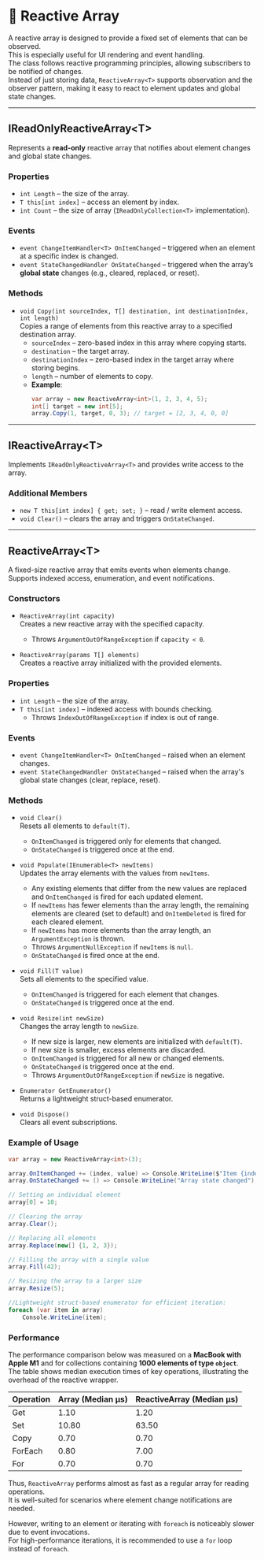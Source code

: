# 🧩 Reactive Array

A reactive array is designed to provide a fixed set of elements that can be observed.  
This is especially useful for UI rendering and event handling.  
The class follows reactive programming principles, allowing subscribers to be notified of changes.  
Instead of just storing data, `ReactiveArray<T>` supports observation and the observer pattern, making it easy to react
to element updates and global state changes.

---

## IReadOnlyReactiveArray\<T\>

Represents a **read-only** reactive array that notifies about element changes and global state changes.

### Properties

- `int Length` – the size of the array.
- `T this[int index]` – access an element by index.
- `int Count` – the size of array (`IReadOnlyCollection<T>` implementation).

### Events

- `event ChangeItemHandler<T> OnItemChanged` – triggered when an element at a specific index is changed.
- `event StateChangedHandler OnStateChanged` – triggered when the array’s **global state** changes (e.g., cleared,
  replaced, or reset).

### Methods

- `void Copy(int sourceIndex, T[] destination, int destinationIndex, int length)`  
  Copies a range of elements from this reactive array to a specified destination array.
  - `sourceIndex` – zero-based index in this array where copying starts.
  - `destination` – the target array.
  - `destinationIndex` – zero-based index in the target array where storing begins.
  - `length` – number of elements to copy.
  - **Example**:
    ```csharp
    var array = new ReactiveArray<int>(1, 2, 3, 4, 5);
    int[] target = new int[5];
    array.Copy(1, target, 0, 3); // target = [2, 3, 4, 0, 0]
    ```
---

## IReactiveArray\<T\>

Implements `IReadOnlyReactiveArray<T>` and provides write access to the array.

### Additional Members

- `new T this[int index] { get; set; }` – read / write element access.
- `void Clear()` – clears the array and triggers `OnStateChanged`.

---

## ReactiveArray\<T\>
A fixed-size reactive array that emits events when elements change.  
Supports indexed access, enumeration, and event notifications.

### Constructors

- `ReactiveArray(int capacity)`  
  Creates a new reactive array with the specified capacity.
    - Throws `ArgumentOutOfRangeException` if `capacity < 0`.


- `ReactiveArray(params T[] elements)`  
  Creates a reactive array initialized with the provided elements.

### Properties

- `int Length` – the size of the array.
- `T this[int index]` – indexed access with bounds checking.
    - Throws `IndexOutOfRangeException` if index is out of range.

### Events

- `event ChangeItemHandler<T> OnItemChanged` – raised when an element changes.
- `event StateChangedHandler OnStateChanged` – raised when the array's global state changes (clear, replace, reset).

### Methods

- `void Clear()`  
  Resets all elements to `default(T)`.
    - `OnItemChanged` is triggered only for elements that changed.
    - `OnStateChanged` is triggered once at the end.


- `void Populate(IEnumerable<T> newItems)`  
  Updates the array elements with the values from `newItems`.
  - Any existing elements that differ from the new values are replaced and `OnItemChanged` is fired for each updated element.
  - If `newItems` has fewer elements than the array length, the remaining elements are cleared (set to default) and `OnItemDeleted` is fired for each cleared element.
  - If `newItems` has more elements than the array length, an `ArgumentException` is thrown.
  - Throws `ArgumentNullException` if `newItems` is `null`.
  - `OnStateChanged` is fired once at the end.


- `void Fill(T value)`  
  Sets all elements to the specified value.
  - `OnItemChanged` is triggered for each element that changes.
  - `OnStateChanged` is triggered once at the end.


- `void Resize(int newSize)`  
  Changes the array length to `newSize`.
  - If new size is larger, new elements are initialized with `default(T)`.
  - If new size is smaller, excess elements are discarded.
  - `OnItemChanged` is triggered for all new or changed elements.
  - `OnStateChanged` is triggered once at the end.
  - Throws `ArgumentOutOfRangeException` if `newSize` is negative.

- `Enumerator GetEnumerator()`  
  Returns a lightweight struct-based enumerator.

- `void Dispose()`  
  Clears all event subscriptions.

### Example of Usage
```csharp
var array = new ReactiveArray<int>(3);

array.OnItemChanged += (index, value) => Console.WriteLine($"Item {index} changed to {value}");
array.OnStateChanged += () => Console.WriteLine("Array state changed");

// Setting an individual element
array[0] = 10; 

// Clearing the array
array.Clear();  

// Replacing all elements
array.Replace(new[] {1, 2, 3}); 

// Filling the array with a single value
array.Fill(42); 

// Resizing the array to a larger size
array.Resize(5); 

//Lightweight struct-based enumerator for efficient iteration:
foreach (var item in array)
    Console.WriteLine(item);
```

### Performance
The performance comparison below was measured on a **MacBook with Apple M1** and for collections containing **1000 elements of type `object`**.  
The table shows median execution times of key operations, illustrating the overhead of the reactive wrapper.

| Operation | Array (Median μs) | ReactiveArray (Median μs) |
|-----------|-------------------|---------------------------|
| Get       | 1.10              | 1.20                      |
| Set       | 10.80             | 63.50                     |
| Copy      | 0.70              | 0.70                      |
| ForEach   | 0.80              | 7.00                      |
| For       | 0.70              | 0.70                      |

Thus, `ReactiveArray` performs almost as fast as a regular array for reading operations.  
It is well-suited for scenarios where element change notifications are needed.

However, writing to an element or iterating with `foreach` is noticeably slower due to event invocations.  
For high-performance iterations, it is recommended to use a `for` loop instead of `foreach`.
